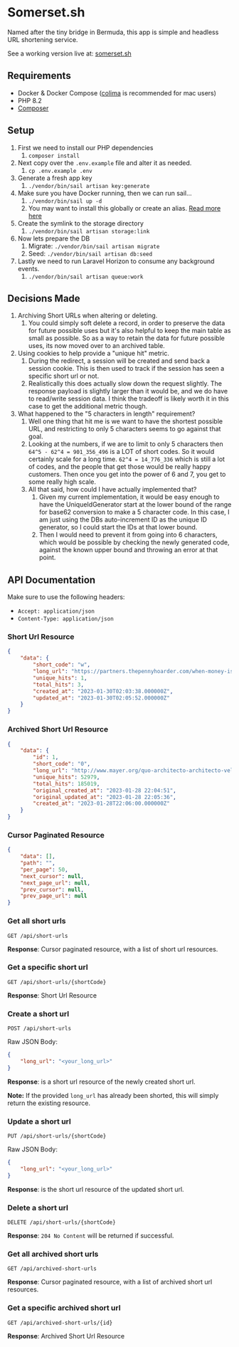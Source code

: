 # Somerset.sh

Named after the tiny bridge in Bermuda, this app is simple and headless URL shortening service.

See a working version live at: [somerset.sh](http://somerset.sh)

## Requirements

- Docker & Docker Compose ([colima](https://github.com/abiosoft/colima) is recommended for mac users)
- PHP 8.2
- [Composer](https://getcomposer.org/)

## Setup

1. First we need to install our PHP dependencies
    1. `composer install`
3. Next copy over the `.env.example` file and alter it as needed.
    1. `cp .env.example .env`
4. Generate a fresh app key
    1. `./vendor/bin/sail artisan key:generate`
5. Make sure you have Docker running, then we can run sail...
    1. `./vendor/bin/sail up -d`
    2. You may want to install this globally or create an alias. [Read more here](https://laravel.com/docs/9.x/sail)
6. Create the symlink to the storage directory
    1. `./vendor/bin/sail artisan storage:link`
7. Now lets prepare the DB
    1. Migrate: `./vendor/bin/sail artisan migrate`
    2. Seed: `./vendor/bin/sail artisan db:seed`
9. Lastly we need to run Laravel Horizon to consume any background events.
    1. `./vendor/bin/sail artisan queue:work`

## Decisions Made

1. Archiving Short URLs when altering or deleting.
    1. You could simply soft delete a record, in order to preserve the data for future possible uses
        but it's also helpful to keep the main table as small as possible. So as a way to retain the
        data for future possible uses, its now moved over to an archived table.
2. Using cookies to help provide a "unique hit" metric.
    1. During the redirect, a session will be created and send back a session cookie. This is then
        used to track if the session has seen a specific short url or not.
    2. Realistically this does actually slow down the request slightly. The response payload is slightly
        larger than it would be, and we do have to read/write session data. I think the tradeoff is
        likely worth it in this case to get the additional metric though.
3. What happened to the "5 characters in length" requirement?
    1. Well one thing that hit me is we want to have the shortest possible URL, and restricting to only 5 characters
        seems to go against that goal.
    2. Looking at the numbers, if we are to limit to only 5 characters then `64^5 - 62^4 = 901_356_496` is a LOT of short codes.
        So it would certainly scale for a long time. `62^4 = 14_776_336` which is still a lot of codes, and the people that get those
        would be really happy customers. Then once you get into the power of 6 and 7, you get to some really high scale.
    3. All that said, how could I have actually implemented that?
        1. Given my current implementation, it would be easy enough to have the UniqueIdGenerator start at the lower
            bound of the range for base62 conversion to make a 5 character code. In this case, I am just using
            the DBs auto-increment ID as the unique ID generator, so I could start the IDs at that lower bound.
        2. Then I would need to prevent it from going into 6 characters, which would be possible by checking the newly
            generated code, against the known upper bound and throwing an error at that point.

## API Documentation

Make sure to use the following headers:
- `Accept: application/json`
- `Content-Type: application/json`

### Short Url Resource
```json
{
    "data": {
        "short_code": "w",
        "long_url": "https://partners.thepennyhoarder.com/when-money-is-tight-desktop/?aff_id=342&utm_source=firefox&utm_medium=paidnative&aff_sub3=when-money-is-tight",
        "unique_hits": 1,
        "total_hits": 3,
        "created_at": "2023-01-30T02:03:38.000000Z",
        "updated_at": "2023-01-30T02:05:52.000000Z"
    }
}
```

### Archived Short Url Resource
```json
{
    "data": {
        "id": 1,
        "short_code": "0",
        "long_url": "http://www.mayer.org/quo-architecto-architecto-velit",
        "unique_hits": 52979,
        "total_hits": 185019,
        "original_created_at": "2023-01-28 22:04:51",
        "original_updated_at": "2023-01-28 22:05:36",
        "created_at": "2023-01-28T22:06:00.000000Z"
    }
}
```

### Cursor Paginated Resource
```json
{
    "data": [],
    "path": "",
    "per_page": 50,
    "next_cursor": null,
    "next_page_url": null,
    "prev_cursor": null,
    "prev_page_url": null
}
```

### Get all short urls

`GET /api/short-urls`

**Response**: Cursor paginated resource, with a list of short url resources.

### Get a specific short url

`GET /api/short-urls/{shortCode}`

**Response**: Short Url Resource

### Create a short url

`POST /api/short-urls`

Raw JSON Body:
```json
{
    "long_url": "<your_long_url>"
}
```

**Response**: is a short url resource of the newly created short url.

**Note:** If the provided `long_url` has already been shorted, this will simply return
the existing resource.

### Update a short url

`PUT /api/short-urls/{shortCode}`

Raw JSON Body:
```json
{
    "long_url": "<your_long_url>"
}
```

**Response**: is the short url resource of the updated short url.

### Delete a short url

`DELETE /api/short-urls/{shortCode}`

**Response**: `204 No Content` will be returned if successful.

### Get all archived short urls

`GET /api/archived-short-urls`

**Response**: Cursor paginated resource, with a list of archived short url resources.

### Get a specific archived short url

`GET /api/archived-short-urls/{id}`

**Response**: Archived Short Url Resource

